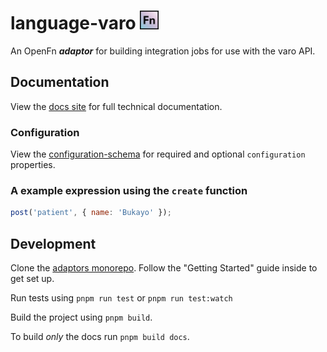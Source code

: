 # language-varo <img src='./assets/square.png' width="30" height="30"/>

An OpenFn **_adaptor_** for building integration jobs for use with the varo API.

## Documentation

View the [docs site](https://docs.openfn.org/adaptors/packages/varo-docs)
for full technical documentation.

### Configuration

View the
[configuration-schema](https://docs.openfn.org/adaptors/packages/varo-configuration-schema/)
for required and optional `configuration` properties.

### A example expression using the `create` function

```js
post('patient', { name: 'Bukayo' });
```

## Development

Clone the [adaptors monorepo](https://github.com/OpenFn/adaptors). Follow the
"Getting Started" guide inside to get set up.

Run tests using `pnpm run test` or `pnpm run test:watch`

Build the project using `pnpm build`.

To build _only_ the docs run `pnpm build docs`.
